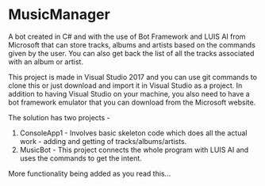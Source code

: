 # MusicManager
A bot created in C# and with the use of Bot Framework and LUIS AI from Microsoft that can store tracks, albums and artists based on the commands given by the user.
You can also get back the list of all the tracks associated with an album or artist.

This project is made in Visual Studio 2017 and you can use git commands to clone this or just download and import it in Visual Studio as a project. In addition to having Visual Studio
on your machine, you also need to have a bot framework emulator that you can download from the Microsoft website.

The solution has two projects -

1. ConsoleApp1 - Involves basic skeleton code which does all the actual work - adding and getting of tracks/albums/artists.
2. MusicBot - This project connects the whole program with LUIS AI and uses the commands to get the intent.

More functionality being added as you read this...
